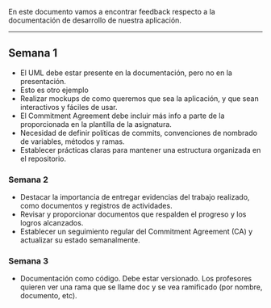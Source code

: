 En este documento vamos a encontrar feedback respecto a la documentación de desarrollo de nuestra aplicación.
****
## Semana 1
+ El UML debe estar presente en la documentación, pero no en la presentación.
+ Esto es otro ejemplo
+ Realizar mockups de como queremos que sea la aplicación, y que sean interactivos y fáciles de usar.
+ El Commitment Agreement debe incluir más info a parte de la proporcionada en la plantilla de la asignatura.
+ Necesidad de definir políticas de commits, convenciones de nombrado de variables, métodos y ramas.
+ Establecer prácticas claras para mantener una estructura organizada en el repositorio.

### Semana 2
+ Destacar la importancia de entregar evidencias del trabajo realizado, como documentos y registros de actividades.
+ Revisar y proporcionar documentos que respalden el progreso y los logros alcanzados.
+ Establecer un seguimiento regular del Commitment Agreement (CA) y actualizar su estado semanalmente.

### Semana 3
+ Documentación como código. Debe estar versionado. Los profesores quieren ver una rama que se llame doc y se vea ramificado (por nombre, documento, etc).